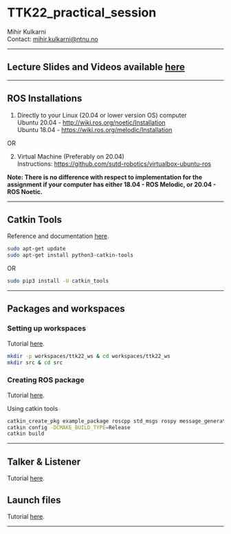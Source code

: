 # TTK22_practical_session

Mihir Kulkarni \
Contact: mihir.kulkarni@ntnu.no

---
## Lecture Slides and Videos available [here](https://rsl.ethz.ch/education-students/lectures/ros.html) 

---
## ROS Installations

1) Directly to your Linux (20.04 or lower version OS) computer \
Ubuntu 20.04 - http://wiki.ros.org/noetic/Installation \
Ubuntu 18.04 - https://wiki.ros.org/melodic/Installation

OR 

2) Virtual Machine (Preferably on 20.04)\
Instructions: https://github.com/sutd-robotics/virtualbox-ubuntu-ros

**Note: There is no difference with respect to implementation for the assignment if your computer has either 18.04 - ROS Melodic, or 20.04 - ROS Noetic.**

---

## Catkin Tools

Reference and documentation [here](https://catkin-tools.readthedocs.io/en/latest/).

```sh
sudo apt-get update
sudo apt-get install python3-catkin-tools
```
OR 
```sh
sudo pip3 install -U catkin_tools
```

---

## Packages and workspaces

### Setting up workspaces

Tutorial [here](http://wiki.ros.org/catkin/Tutorials/create_a_workspace).

```sh
mkdir -p workspaces/ttk22_ws & cd workspaces/ttk22_ws
mkdir src & cd src
```

### Creating ROS package

Tutorial [here](http://wiki.ros.org/ROS/Tutorials/CreatingPackage).

Using catkin tools

```sh
catkin_create_pkg example_package roscpp std_msgs rospy message_generation
catkin config -DCMAKE_BUILD_TYPE=Release
catkin build
```

---


## Talker & Listener

Tutorial [here](http://wiki.ros.org/ROS/Tutorials/WritingPublisherSubscriber%28c%2B%2B%29).

## Launch files

Tutorial [here](http://wiki.ros.org/roslaunch/XML).

---
